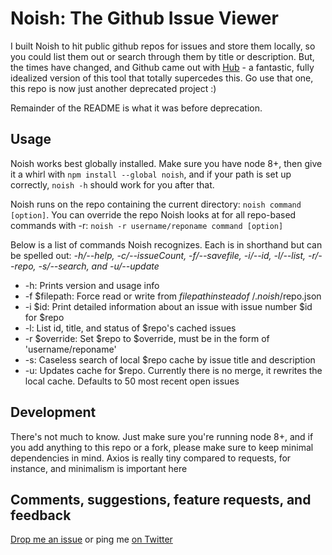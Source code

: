 # Noish: The Github Issue Viewer

I built Noish to hit public github repos for issues and store them locally, so you could list them out or search through them by title or description. But, the times have changed, and Github came out with [Hub](https://github.com/github/hub) - a fantastic, fully idealized version of this tool that totally supercedes this. Go use that one, this repo is now just another deprecated project :)

Remainder of the README is what it was before deprecation.

## Usage

Noish works best globally installed. Make sure you have node 8+, then give it a whirl with `npm install --global noish`, and if your path is set up correctly, `noish -h` should work for you after that.

Noish runs on the repo containing the current directory: `noish command [option]`. You can override the repo Noish looks at for all repo-based commands with -r: `noish -r username/reponame command [option]`

Below is a list of commands Noish recognizes. Each is in shorthand but can be spelled out: *-h/--help, -c/--issueCount, -f/--savefile, -i/--id, -l/--list, -r/--repo, -s/--search, and -u/--update*

- -h: Prints version and usage info
- -f $filepath: Force read or write from $filepath instead of ~/.noish/$repo.json
- -i $id: Print detailed information about an issue with issue number $id for $repo
- -l: List id, title, and status of $repo's cached issues
- -r $override: Set $repo to $override, must be in the form of 'username/reponame'
- -s: Caseless search of local $repo cache by issue title and description
- -u: Updates cache for $repo. Currently there is no merge, it rewrites the local cache. Defaults to 50 most recent open issues

## Development

There's not much to know. Just make sure you're running node 8+, and if you add anything to this repo or a fork, please make sure to keep minimal dependencies in mind. Axios is really tiny compared to requests, for instance, and minimalism is important here

## Comments, suggestions, feature requests, and feedback

[Drop me an issue](https://github.com/jakethedev/noish/issues) or ping me [on Twitter](https://twitter.com/jakethedev_)

